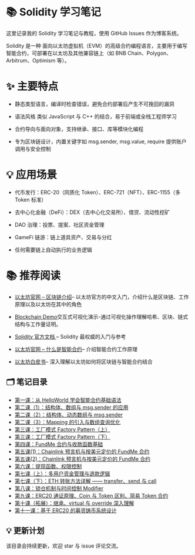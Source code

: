 # 📚 Solidity 学习笔记

这里记录我的 Solidity 学习笔记与教程，使用 GitHub Issues 作为博客系统。

Solidity 是一种 面向以太坊虚拟机（EVM）的高级合约编程语言，主要用于编写智能合约，可部署在以太坊及其他兼容链上（如 BNB Chain、Polygon、Arbitrum、Optimism 等）。

# ✨ 主要特点
- 静态类型语言，编译时检查错误，避免合约部署后产生不可挽回的漏洞

- 语法风格 类似 JavaScript 与 C++ 的结合，易于前端或全栈工程师学习

- 合约导向与面向对象，支持继承、接口、库等模块化编程

- 专为区块链设计，内置关键字如 msg.sender, msg.value, require 提供账户调用与安全控制

# 💡 应用场景
- 代币发行：ERC-20（同质化 Token）、ERC-721（NFT）、ERC-1155（多 Token 标准）

- 去中心化金融（DeFi）：DEX（去中心化交易所）、借贷、流动性挖矿

- DAO 治理：投票、提案、社区资金管理

- GameFi 链游：链上道具资产、交易与分红

- 任何需要链上自动执行的业务逻辑

# 📚 推荐阅读
- [以太坊官网 – 区块链介绍](https://ethereum.org/zh/developers/docs/intro-to-ethereum/)– 以太坊官方的中文入门，介绍什么是区块链、工作原理以及以太坊在其中的角色

- [Blockchain Demo](https://andersbrownworth.com/blockchain/)交互式可视化演示-通过可视化操作理解哈希、区块、链式结构与工作量证明。
  
- [Solidity 官方文档 ](https://docs.soliditylang.org/)– Solidity 最权威的入门与参考

- [以太坊官网 – 什么是智能合约](https://ethereum.org/zh/developers/docs/smart-contracts/)– 介绍智能合约工作原理
  
- [以太坊白皮书](https://ethereum.org/en/whitepaper/)– 深入理解以太坊如何将区块链与智能合约结合


## 🗂️ 笔记目录

- [第一课：从 HelloWorld 学会智能合约基础语法](https://github.com/Cherryctl/Solidity-study-notes/issues/1)
- [第二课（1）：结构体、数组与 msg.sender 的应用](https://github.com/Cherryctl/Solidity-study-notes/issues/2)
- [第二课（2）：结构体、动态数组与 msg.sender](https://github.com/Cherryctl/Solidity-study-notes/issues/3)
- [第二课（3）：Mapping 的引入与数组查询优化](https://github.com/Cherryctl/Solidity-study-notes/issues/4)
- [第三课：工厂模式 Factory Pattern（上）](https://github.com/Cherryctl/Solidity-study-notes/issues/5)
- [第三课：工厂模式 Factory Pattern（下）](https://github.com/Cherryctl/Solidity-study-notes/issues/6)
- [第四课：FundMe 合约与收款函数基础](https://github.com/Cherryctl/Solidity-study-notes/issues/7)
- [第五课(1)：Chainlink 预言机与按美元定价的 FundMe 合约](https://github.com/Cherryctl/Solidity-study-notes/issues/8)
- [第五课(2)：Chainlink 预言机与按美元定价的 FundMe 合约](https://github.com/Cherryctl/Solidity-study-notes/issues/9)
- [第六课：提现函数、权限控制](https://github.com/Cherryctl/Solidity-study-notes/issues/10)
- [第七课（上）：多用户资金管理与退款逻辑](https://github.com/Cherryctl/Solidity-study-notes/issues/11)
- [第七课（下）：ETH 转账方法详解 —— transfer、send 与 call](https://github.com/Cherryctl/Solidity-study-notes/issues/12)
- [第八课：锁仓机制与时间控制 Modifier](https://github.com/Cherryctl/Solidity-study-notes/issues/13)
- [第九课：ERC20 通证原理、Coin 与 Token 区别、简易 Token 合约](https://github.com/Cherryctl/Solidity-study-notes/issues/14)
- [第十课（拓展）：继承、virtual 与 override 深入理解](https://github.com/Cherryctl/Solidity-study-notes/issues/15)
- [第十一课：基于 ERC20 的募资铸币系统设计](https://github.com/Cherryctl/Solidity-study-notes/issues/16)

## 💡 更新计划

该目录会持续更新，欢迎 star 与 issue 评论交流。


